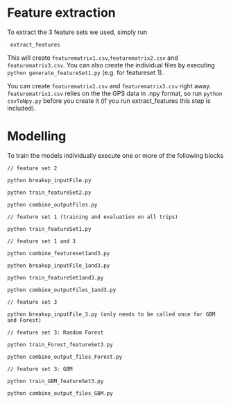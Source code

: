 # Feature extraction

To extract the 3 feature sets we used, simply run

     extract_features
     
This will create `featurematrix1.csv`,`featurematrix2.csv` and `featurematrix3.csv`. 
You can also create the individual files by executing `python generate_featureSet1.py` (e.g. for featureset 1).

You can create `featurematrix2.csv` and `featurematrix3.csv` right away. `featurematrix1.csv` relies on the the GPS
data in .npy format, so run `python csvToNpy.py` before you create it 
(if you run extract_features this step is included).

# Modelling

To train the models individually execute one or more of the following blocks

`// feature set 2`

`python breakup_inputFile.py`

`python train_featureSet2.py`

`python combine_outputFiles.py`


`// feature set 1 (training and evaluation on all trips)`

`python train_featureSet1.py`


`// feature set 1 and 3`

`python combine_featureset1and3.py`

`python breakup_inputFile_1and3.py`

`python train_featureSet1and3.py`

`python combine_outputFiles_1and3.py`


`// feature set 3`

`python breakup_inputFile_3.py (only needs to be called once for GBM and Forest)`


`// feature set 3: Random Forest`

`python train_Forest_featureSet3.py`

`python combine_output_files_Forest.py`


`// feature set 3: GBM`

`python train_GBM_featureSet3.py`

`python combine_output_files_GBM.py`
